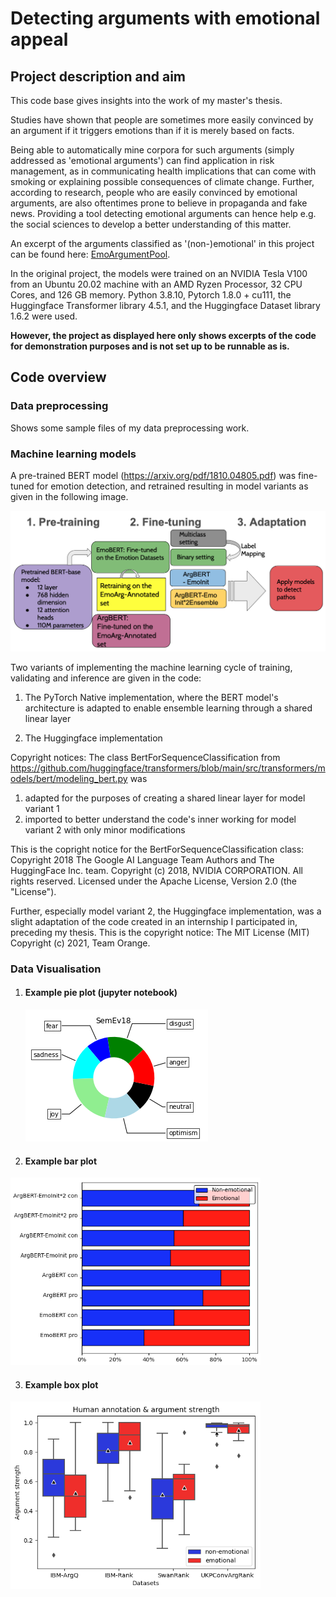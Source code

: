 # Detecting arguments with emotional appeal
## Project description and aim 



This code base gives insights into the work of my master's thesis. 

Studies have shown that people are sometimes more easily convinced by an argument if it triggers emotions than if it is merely based on facts.

Being able to automatically mine corpora for such arguments (simply addressed as 'emotional arguments') can find application in risk management, as in communicating health implications that can come with smoking or explaining possible consequences of climate change. 
Further, according to research, people who are easily convinced by emotional arguments, are also oftentimes prone to believe in propaganda and fake news. 
Providing a tool detecting emotional arguments can hence help e.g. the social sciences to develop a better understanding of this matter. 

An excerpt of the arguments classified as '(non-)emotional' in this project can be found here: <a href="https://github.com/Isa-May/EmoArgumentPool"> EmoArgumentPool</a>.

In the original project, the models were trained on an NVIDIA Tesla V100 from an Ubuntu 20.02 machine with an AMD Ryzen Processor, 32 CPU Cores, and 126 GB memory. Python 3.8.10, Pytorch 1.8.0 + cu111, the Huggingface Transformer library 4.5.1, and the Huggingface Dataset library 1.6.2 were used.

**However, the project as displayed here only shows excerpts of the code for demonstration purposes and is not set up to be runnable as is.**


## Code overview
### Data preprocessing
Shows some sample files of my data preprocessing work.

### Machine learning models
A pre-trained BERT model (https://arxiv.org/pdf/1810.04805.pdf) was fine-tuned for emotion detection, and retrained resulting in model variants as given in the following image. 

![My BERT variants](images/myBERTvariants.png)

Two variants of implementing the machine learning cycle of training, validating and inference are given in the code:

1) The PyTorch Native implementation, where the BERT model's architecture is adapted
to enable ensemble learning through a shared linear layer

2) The Huggingface implementation 

Copyright notices:
The class BertForSequenceClassification from https://github.com/huggingface/transformers/blob/main/src/transformers/models/bert/modeling_bert.py
was
1) adapted for the purposes of creating a shared linear layer for model variant 1
2) imported to better understand the code's inner working for model variant 2 with only minor modifications

This is the copright notice for the BertForSequenceClassification class: 
Copyright 2018 The Google AI Language Team Authors and The HuggingFace Inc. team.
Copyright (c) 2018, NVIDIA CORPORATION. All rights reserved.
Licensed under the Apache License, Version 2.0 (the "License").

Further, especially model variant 2, the Huggingface implementation, was a slight adaptation of the code 
created in an internship I participated in, preceding my thesis. This is the copyright notice: 
The MIT License (MIT)
Copyright (c) 2021, Team Orange.

### Data Visualisation 
1. #### Example pie plot (jupyter notebook) 
   ![pieplots](images/pie_plot.png)

2. #### Example bar plot 
<img src="images/bar_plot.png" width="400" height="300">

3. #### Example box plot 
<img src="images/box_plots.png" width="400" height="300">
